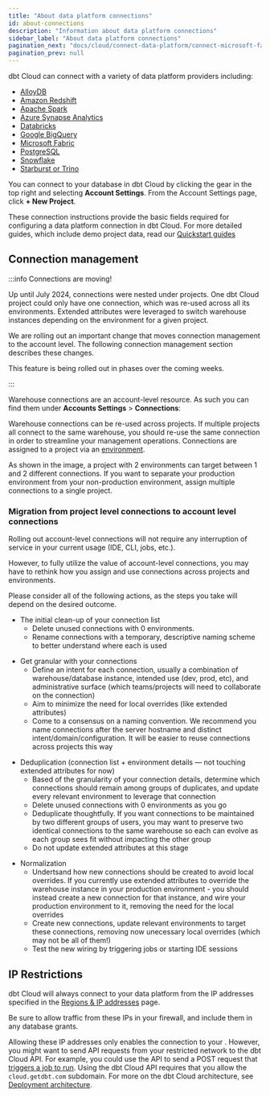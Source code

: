 ```yaml
---
title: "About data platform connections"
id: about-connections
description: "Information about data platform connections"
sidebar_label: "About data platform connections"
pagination_next: "docs/cloud/connect-data-platform/connect-microsoft-fabric"
pagination_prev: null
---
```

dbt Cloud can connect with a variety of data platform providers including: 
- [AlloyDB](/docs/cloud/connect-data-platform/connect-redshift-postgresql-alloydb) 
- [Amazon Redshift](/docs/cloud/connect-data-platform/connect-redshift-postgresql-alloydb) 
- [Apache Spark](/docs/cloud/connect-data-platform/connect-apache-spark)
- [Azure Synapse Analytics](/docs/cloud/connect-data-platform/connect-azure-synapse-analytics)
- [Databricks](/docs/cloud/connect-data-platform/connect-databricks) 
- [Google BigQuery](/docs/cloud/connect-data-platform/connect-bigquery)
- [Microsoft Fabric](/docs/cloud/connect-data-platform/connect-microsoft-fabric)
- [PostgreSQL](/docs/cloud/connect-data-platform/connect-redshift-postgresql-alloydb)
- [Snowflake](/docs/cloud/connect-data-platform/connect-snowflake)
- [Starburst or Trino](/docs/cloud/connect-data-platform/connect-starburst-trino)

You can connect to your database in dbt Cloud by clicking the gear in the top right and selecting **Account Settings**. From the Account Settings page, click **+ New Project**.

<Lightbox src="/img/docs/dbt-cloud/cloud-configuring-dbt-cloud/choose-a-connection.png" title="Choose a connection"/>

These connection instructions provide the basic fields required for configuring a data platform connection in dbt Cloud. For more detailed guides, which include demo project data, read our [Quickstart guides](https://docs.getdbt.com/guides)

## Connection management

:::info Connections are moving!

Up until July 2024, connections were nested under projects. One dbt Cloud project could only have one connection, which was re-used across all its environments. Extended attributes were leveraged to switch warehouse instances depending on the environment for a given project. 

<Lightbox src="/img/docs/dbt-cloud/cloud-configuring-dbt-cloud/connections-legacy-model.png" width="60%" title="Previous connection model"/>

We are rolling out an important change that moves connection management to the account level. The following connection management section describes these changes. 

This feature is being rolled out in phases over the coming weeks. 

:::

Warehouse connections are an account-level resource. As such you can find them under **Accounts Settings** > **Connections**:

<Lightbox src="/img/docs/dbt-cloud/cloud-configuring-dbt-cloud/connections-list.png" title="Connection list"/>

Warehouse connections can be re-used across projects. If multiple projects all connect to the same warehouse, you should re-use the same connection in order to streamline your management operations. Connections are assigned to a project via an [environment](/docs/dbt-cloud-environments). 

<Lightbox src="/img/docs/dbt-cloud/cloud-configuring-dbt-cloud/connections-new-model.png" title="Connection model"/>

As shown in the image, a project with 2 environments can target between 1 and 2 different connections. If you want to separate your production environment from your non-production environment, assign multiple connections to a single project.

### Migration from project level connections to account level connections

Rolling out account-level connections will not require any interruption of service in your current usage (IDE, CLI, jobs, etc.).

However, to fully utilize the value of account-level connections, you may have to rethink how you assign and use connections across projects and environments.

<Lightbox src="/img/docs/dbt-cloud/cloud-configuring-dbt-cloud/connections-post-rollout.png" title="Typical connection setup post rollout"/>

Please consider all of the following actions, as the steps you take will depend on the desired outcome.

- The initial clean-up of your connection list
  - Delete unused connections with 0 environments. 
  - Rename connections with a temporary, descriptive naming scheme to better understand where each is used

<Lightbox src="/img/docs/dbt-cloud/cloud-configuring-dbt-cloud/connections-post-rollout-2.png" title="Post initial clean-up"/>

- Get granular with your connections
  - Define an intent for each connection, usually a combination of warehouse/database instance, intended use (dev, prod, etc), and administrative surface (which teams/projects will need to collaborate on the connection)
  - Aim to minimize the need for local overrides (like extended attributes)
  - Come to a consensus on a naming convention.  We recommend you name connections after the server hostname and distinct intent/domain/configuration. It will be easier to reuse connections across projects this way

<Lightbox src="/img/docs/dbt-cloud/cloud-configuring-dbt-cloud/connections-post-rollout-3.png" title="Granularity determined"/>

- Deduplication (connection list + environment details &mdash; not touching extended attributes for now)
  - Based of the granularity of your connection details, determine which connections should remain among groups of duplicates, and update every relevant environment to leverage that connection
  - Delete unused connections with 0 environments as you go
  - Deduplicate thoughtfully. If you want connections to be maintained by two different groups of users, you may want to preserve two identical connections to the same warehouse so each can evolve as each group sees fit without impacting the other group
  - Do not update extended attributes at this stage

<Lightbox src="/img/docs/dbt-cloud/cloud-configuring-dbt-cloud/connections-post-rollout-4.png" title="Connections de-duplicated"/>

- Normalization
  - Undertsand how new connections should be created to avoid local overrides. If you currently use extended attributes to override the warehouse instance in your production environment - you should instead create a new connection for that instance, and wire your production environment to it, removing the need for the local overrides
  - Create new connections, update relevant environments to target these connections, removing now unecessary local overrides (which may not be all of them!)
  - Test the new wiring by triggering jobs or starting IDE sessions

<Lightbox src="/img/docs/dbt-cloud/cloud-configuring-dbt-cloud/connections-post-rollout-5.png" title="Connections normalized"/>

## IP Restrictions

dbt Cloud will always connect to your data platform from the IP addresses specified in the [Regions & IP addresses](/docs/cloud/about-cloud/access-regions-ip-addresses) page.

Be sure to allow traffic from these IPs in your firewall, and include them in any database grants.

Allowing these IP addresses only enables the connection to your <Term id="data-warehouse" />. However, you might want to send API requests from your restricted network to the dbt Cloud API.  For example, you could use the API to send a POST request that [triggers a job to run](https://docs.getdbt.com/dbt-cloud/api-v2-legacy#operation/triggerRun). Using the dbt Cloud API requires that you allow the `cloud.getdbt.com` subdomain. For more on the dbt Cloud architecture, see [Deployment architecture](/docs/cloud/about-cloud/architecture).
